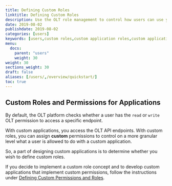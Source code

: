 ```yaml
---
title: Defining Custom Roles
linktitle: Defining Custom Roles
description: Use the OLT role management to control how users can use your custom applications if required.
date: 2019-08-02
publishdate: 2019-08-02
categories: [users]
keywords: [users,custom roles,custom application roles,custom applications]
menu:
  docs:
    parent: "users"
    weight: 30
weight: 30
sections_weight: 30
draft: false
aliases: [/users/,/overview/quickstart/]
toc: true
---
```


## Custom Roles and Permissions for Applications

By default, the OLT platform checks whether a user has the `read` or `write` OLT permission to access a specific endpoint.

With custom applications, you access the OLT API endpoints. With custom roles, you can assign **custom** permissions to control on a more granular level what a user is allowed to do with a custom application.

So, a part of designing custom applications is to determine whether you wish to define custom roles.

If you decide to implement a custom role concept and to develop custom applications that implement custom permissions, follow the instructions under [Defining Custom Permissions and Roles](/applications/defining-custom-permissions/).




